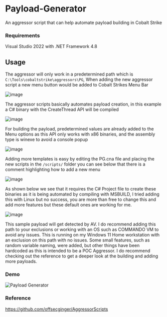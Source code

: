 # Payload-Generator
An aggressor script that can help automate payload building in Cobalt Strike

### Requirements
Visual Studio 2022 with .NET Framework 4.8

## Usage
The aggressor will only work in a predetermined path which is ```C:\Tools\cobaltstrike\aggressors\PG```, When adding the new aggressor script a new menu button would be added to Cobalt Strikes Menu Bar

![image](https://github.com/Workingdaturah/Payload-Generator/assets/69986028/ae8c83c4-b9a4-44e8-bd59-3601e51ec13e)

The aggressor scripts basically automates payload creation, in this example a C# binary with the CreateThread API will be compiled

![image](https://github.com/Workingdaturah/Payload-Generator/assets/69986028/6d18dcc6-6b6f-47fa-bd83-ed2b59e15bca)

For building the payload, predetermined values are already added to the Menu options as this API only works with x86 binaries, and the assembly type is winexe to avoid a console popup

![image](https://github.com/Workingdaturah/Payload-Generator/assets/69986028/bf5b1a92-d897-4836-8522-78bac5c20d25)

Adding more templates is easy by editing the PG.cna file and placing the new scripts in the ```/scripts/``` folder you can see below that there is a comment highlighting how to add a new menu

![image](https://github.com/Workingdaturah/Payload-Generator/assets/69986028/3cb5c9ca-cc9e-4f48-abc2-8d8505019674)

As shown below we see that it requires the C# Project file to create these binaries as it is being automated by compiling with MSBUILD, I tried adding this with Linux but no success, you are more than free to change this and add more features but these default ones are working for me.

![image](https://github.com/Workingdaturah/Payload-Generator/assets/69986028/8a3d3540-339e-4a16-8df1-f9a26d43aabc)

This sample payload will get detected by AV. I do recommend adding this path to your exclusions or working with an OS such as COMMANDO VM to avoid any issues. This is running on my Windows 11 Home workstation with an exclusion on this path with no issues. Some small features, such as random variable naming, were added, but other things have been hardcoded as this is intended to be a POC Aggressor. I do recommend checking out the reference to get a deeper look at the building and adding more payloads.

### Demo

![Payload Generator](https://github.com/Workingdaturah/Payload-Generator/assets/69986028/00ebcf80-c0a3-46c0-b771-ee49cf345f51)




### Reference
https://github.com/offsecginger/AggressorScripts
